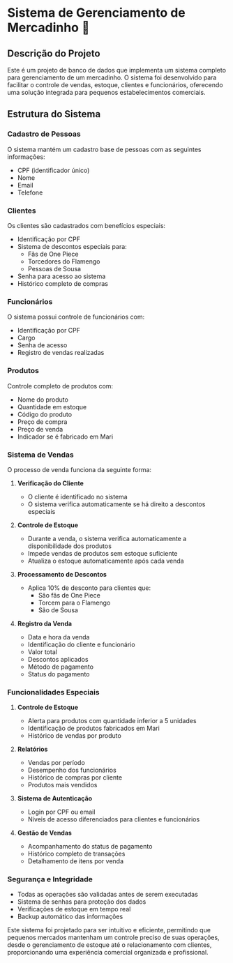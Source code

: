 # Sistema de Gerenciamento de Mercadinho 🏪

## Descrição do Projeto
Este é um projeto de banco de dados que implementa um sistema completo para gerenciamento de um mercadinho. O sistema foi desenvolvido para facilitar o controle de vendas, estoque, clientes e funcionários, oferecendo uma solução integrada para pequenos estabelecimentos comerciais.

## Estrutura do Sistema

### Cadastro de Pessoas
O sistema mantém um cadastro base de pessoas com as seguintes informações:
- CPF (identificador único)
- Nome
- Email
- Telefone

### Clientes
Os clientes são cadastrados com benefícios especiais:
- Identificação por CPF
- Sistema de descontos especiais para:
  - Fãs de One Piece
  - Torcedores do Flamengo
  - Pessoas de Sousa
- Senha para acesso ao sistema
- Histórico completo de compras

### Funcionários
O sistema possui controle de funcionários com:
- Identificação por CPF
- Cargo
- Senha de acesso
- Registro de vendas realizadas

### Produtos
Controle completo de produtos com:
- Nome do produto
- Quantidade em estoque
- Código do produto
- Preço de compra
- Preço de venda
- Indicador se é fabricado em Mari

### Sistema de Vendas
O processo de venda funciona da seguinte forma:

1. **Verificação do Cliente**
   - O cliente é identificado no sistema
   - O sistema verifica automaticamente se há direito a descontos especiais

2. **Controle de Estoque**
   - Durante a venda, o sistema verifica automaticamente a disponibilidade dos produtos
   - Impede vendas de produtos sem estoque suficiente
   - Atualiza o estoque automaticamente após cada venda

3. **Processamento de Descontos**
   - Aplica 10% de desconto para clientes que:
     - São fãs de One Piece
     - Torcem para o Flamengo
     - São de Sousa

4. **Registro da Venda**
   - Data e hora da venda
   - Identificação do cliente e funcionário
   - Valor total
   - Descontos aplicados
   - Método de pagamento
   - Status do pagamento

### Funcionalidades Especiais

1. **Controle de Estoque**
   - Alerta para produtos com quantidade inferior a 5 unidades
   - Identificação de produtos fabricados em Mari
   - Histórico de vendas por produto

2. **Relatórios**
   - Vendas por período
   - Desempenho dos funcionários
   - Histórico de compras por cliente
   - Produtos mais vendidos

3. **Sistema de Autenticação**
   - Login por CPF ou email
   - Níveis de acesso diferenciados para clientes e funcionários

4. **Gestão de Vendas**
   - Acompanhamento do status de pagamento
   - Histórico completo de transações
   - Detalhamento de itens por venda

### Segurança e Integridade
- Todas as operações são validadas antes de serem executadas
- Sistema de senhas para proteção dos dados
- Verificações de estoque em tempo real
- Backup automático das informações

Este sistema foi projetado para ser intuitivo e eficiente, permitindo que pequenos mercados mantenham um controle preciso de suas operações, desde o gerenciamento de estoque até o relacionamento com clientes, proporcionando uma experiência comercial organizada e profissional.
